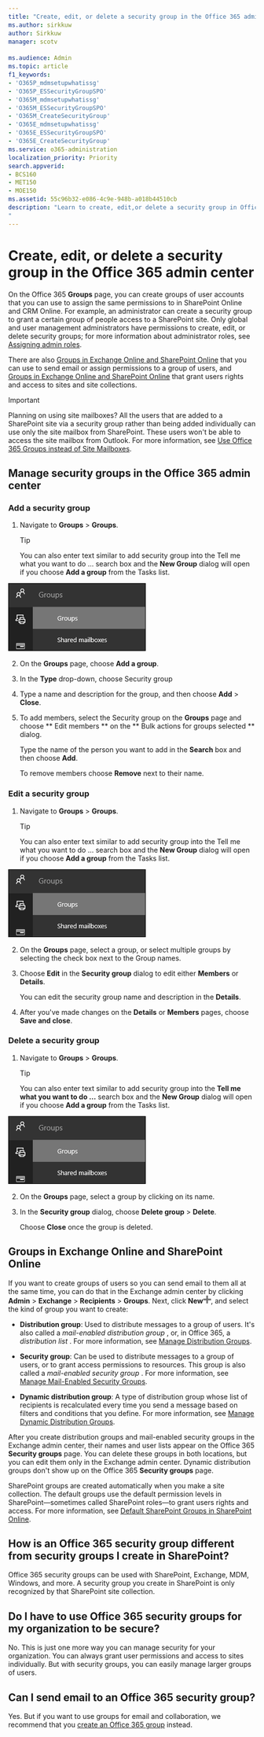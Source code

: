 ```yaml
---
title: "Create, edit, or delete a security group in the Office 365 admin center"
ms.author: sirkkuw
author: Sirkkuw
manager: scotv

ms.audience: Admin
ms.topic: article
f1_keywords:
- 'O365P_mdmsetupwhatissg'
- 'O365P_ESSecurityGroupSPO'
- 'O365M_mdmsetupwhatissg'
- 'O365M_ESSecurityGroupSPO'
- 'O365M_CreateSecurityGroup'
- 'O365E_mdmsetupwhatissg'
- 'O365E_ESSecurityGroupSPO'
- 'O365E_CreateSecurityGroup'
ms.service: o365-administration
localization_priority: Priority
search.appverid:
- BCS160
- MET150
- MOE150
ms.assetid: 55c96b32-e086-4c9e-948b-a018b44510cb
description: "Learn to create, edit,or delete a security group in Office 365. 
"
---
```


# Create, edit, or delete a security group in the Office 365 admin center

On the Office 365 **Groups** page, you can create groups of user accounts that you can use to assign the same permissions to in SharePoint Online and CRM Online. For example, an administrator can create a security group to grant a certain group of people access to a SharePoint site. Only global and user management administrators have permissions to create, edit, or delete security groups; for more information about administrator roles, see [Assigning admin roles](../add-users/assign-admin-roles.md). 
  
There are also [Groups in Exchange Online and SharePoint Online](create-edit-or-delete-a-security-group.md#__groups_in_exchange) that you can use to send email or assign permissions to a group of users, and [Groups in Exchange Online and SharePoint Online](create-edit-or-delete-a-security-group.md#__groups_in_exchange) that grant users rights and access to sites and site collections. 
  
> [!IMPORTANT]
>  Planning on using site mailboxes? All the users that are added to a SharePoint site via a security group rather than being added individually can use only the site mailbox from SharePoint. These users won't be able to access the site mailbox from Outlook. For more information, see [Use Office 365 Groups instead of Site Mailboxes](https://support.office.com/article/737d6b1f-67cc-41fe-8db8-f2d09dd1673b.aspx). 
  
## Manage security groups in the Office 365 admin center
<a name="BK_Preview"> </a>

### Add a security group

1. Navigate to **Groups** \> **Groups**.
    
    > [!TIP]
    > You can also enter text similar to add security group into the Tell me what you want to do ... search box and the **New Group** dialog will open if you choose **Add a group** from the Tasks list. 
  
![In the admin center preview choose Groups and then Groups](../media/bb083666-22f7-41c1-b9d8-2b4a878118c4.png)
  
2. On the **Groups** page, choose **Add a group**.
    
3. In the **Type** drop-down, choose Security group 
    
4. Type a name and description for the group, and then choose **Add** \> **Close**. 
    
5. To add members, select the Security group on the **Groups** page and choose ** Edit members ** on the ** Bulk actions for groups selected ** dialog. 
    
    Type the name of the person you want to add in the **Search** box and then choose **Add**.
    
    To remove members choose **Remove** next to their name. 
    
### Edit a security group

1. Navigate to **Groups** \> **Groups**.
    
    > [!TIP]
    > You can also enter text similar to add security group into the Tell me what you want to do ... search box and the **New Group** dialog will open if you choose **Add a group** from the Tasks list. 
  
![In the admin center choose Groups](../media/bb083666-22f7-41c1-b9d8-2b4a878118c4.png)
  
2. On the **Groups** page, select a group, or select multiple groups by selecting the check box next to the Group names. 
    
3. Choose **Edit** in the **Security group** dialog to edit either **Members** or **Details**.
    
    You can edit the security group name and description in the **Details**.
    
4. After you've made changes on the **Details** or **Members** pages, choose **Save and close**.
    
### Delete a security group

1. Navigate to **Groups** \> **Groups**.
    
    > [!TIP]
    > You can also enter text similar to add security group into the **Tell me what you want to do ...** search box and the **New Group** dialog will open if you choose **Add a group** from the Tasks list. 
  
![In the admin center choose Groups](../media/bb083666-22f7-41c1-b9d8-2b4a878118c4.png)
  
2. On the **Groups** page, select a group by clicking on its name. 
    
3. In the **Security group** dialog, choose **Delete group** \> **Delete**.
    
    Choose **Close** once the group is deleted. 
    
## Groups in Exchange Online and SharePoint Online
<a name="__groups_in_exchange"> </a>

If you want to create groups of users so you can send email to them all at the same time, you can do that in the Exchange admin center by clicking **Admin** \> **Exchange** \> **Recipients** \> **Groups**. Next, click **New**![Add](../media/328ffb57-5f31-430a-b653-4a6b8e76d338.png), and select the kind of group you want to create: 
  
- **Distribution group**: Used to distribute messages to a group of users. It's also called a  *mail-enabled distribution group*  , or, in Office 365, a  *distribution list*  . For more information, see [Manage Distribution Groups](https://technet.microsoft.com/library/bb124513.aspx).
    
- **Security group**: Can be used to distribute messages to a group of users, or to grant access permissions to resources. This group is also called a  *mail-enabled security group*  . For more information, see [Manage Mail-Enabled Security Groups](https://technet.microsoft.com/library/bb123521.aspx).
    
- **Dynamic distribution group**: A type of distribution group whose list of recipients is recalculated every time you send a message based on filters and conditions that you define. For more information, see [Manage Dynamic Distribution Groups](https://technet.microsoft.com/library/bb123722.aspx).
    
After you create distribution groups and mail-enabled security groups in the Exchange admin center, their names and user lists appear on the Office 365 **Security groups** page. You can delete these groups in both locations, but you can edit them only in the Exchange admin center. Dynamic distribution groups don't show up on the Office 365 **Security groups** page. 
  
 SharePoint groups are created automatically when you make a site collection. The default groups use the default permission levels in SharePoint—sometimes called SharePoint roles—to grant users rights and access. For more information, see [Default SharePoint Groups in SharePoint Online](https://support.office.com/article/13bb2b6b-dd8c-447e-b71b-0e4bb9efe1d3.aspx).
  
## How is an Office 365 security group different from security groups I create in SharePoint?
<a name="__groups_in_exchange"> </a>

Office 365 security groups can be used with SharePoint, Exchange, MDM, Windows, and more. A security group you create in SharePoint is only recognized by that SharePoint site collection.
  
## Do I have to use Office 365 security groups for my organization to be secure?
<a name="__groups_in_exchange"> </a>

No. This is just one more way you can manage security for your organization. You can always grant user permissions and access to sites individually. But with security groups, you can easily manage larger groups of users.
  
## Can I send email to an Office 365 security group?
<a name="__groups_in_exchange"> </a>

Yes. But if you want to use groups for email and collaboration, we recommend that you [create an Office 365 group](../create-groups/create-groups.md) instead. 
  

